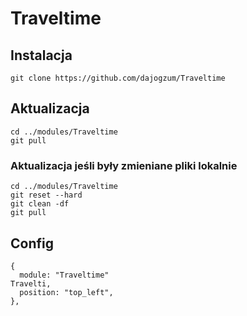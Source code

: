# Traveltime

## Instalacja
```
git clone https://github.com/dajogzum/Traveltime
```

## Aktualizacja
```
cd ../modules/Traveltime
git pull
```
### Aktualizacja jeśli były zmieniane pliki lokalnie<br>
```
cd ../modules/Traveltime
git reset --hard
git clean -df
git pull
```
## Config
```
{
  module: "Traveltime"
Travelti,
  position: "top_left",
},
```
